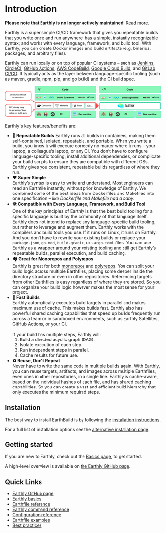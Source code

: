 # Introduction

**Please note that Earthly is no longer actively maintained.** [Read more](https://earthly.dev/blog/shutting-down-earthfiles-cloud).

Earthly is a super simple CI/CD framework that gives you repeatable builds that you write once and run anywhere; has a simple, instantly recognizable syntax; and works with every language, framework, and build tool. With Earthly, you can create Docker images and build artifacts (e.g. binaries, packages, and arbitrary files).

Earthly can run locally or on top of popular CI systems – such as [Jenkins](./ci-integration/guides/jenkins.md), [CircleCI](./ci-integration/guides/circle-integration.md), [GitHub Actions](./ci-integration/guides/gh-actions-integration.md), [AWS CodeBuild](./ci-integration/guides/codebuild-integration.md), [Google Cloud Build](./ci-integration/guides/google-cloud-build.md), and [GitLab CI/CD](./ci-integration/guides/gitlab-integration.md). It typically acts as the layer between language-specific tooling (such as maven, gradle, npm, pip, and go build) and the CI build spec.

![Earthly fits between language-specific tooling and the CI](img/integration-diagram-v2.png)

Earthly's key features/benefits are:
  * **🔁 Repeatable Builds**
    Earthly runs all builds in containers, making them self-contained, isolated, repeatable, and portable. When you write a build, you know it will execute correctly no matter where it runs – your laptop, a colleague’s laptop, or any CI. You don’t have to configure language-specific tooling, install additional dependencies, or complicate your build scripts to ensure they are compatible with different OSs. Earthly gives you consistent, repeatable builds regardless of where they run.
  * **❤️ Super Simple**  
    Earthly’s syntax is easy to write and understand. Most engineers can read an Earthfile instantly, without prior knowledge of Earthly. We combined some of the best ideas from Dockerfiles and Makefiles into one specification *– like Dockerfile and Makefile had a baby*.
  * **🛠 Compatible with Every Language, Framework, and Build Tool**  
    One of the key principles of Earthly is that the best build tooling for a specific language is built by the community of that language itself. Earthly does not intend to replace any language-specific build tooling, but rather to leverage and augment them. Earthly works with the compilers and build tools you use. If it runs on Linux, it runs on Earthly. And you don’t have to rewrite your existing builds or replace your `package.json`, `go.mod`, `build.gradle`, or `Cargo.toml` files. You can use Earthly as a wrapper around your existing tooling and still get Earthly’s repeatable builds, parallel execution, and build caching.
  * **🏘 Great for Monorepos and Polyrepos**  
    Earthly is great for both [monorepos](https://github.com/earthly/earthly/tree/main/examples/monorepo) and [polyrepos](https://github.com/earthly/earthly/tree/main/examples/multirepo). You can split your build logic across multiple Earthfiles, placing some deeper inside the directory structure or even in other repositories. Referencing targets from other Earthfiles is easy regardless of where they are stored. So you can organize your build logic however makes the most sense for your project.
  * **💨 Fast Builds**  
    Earthly automatically executes build targets in parallel and makes maximum use of cache. This makes builds fast. Earthly also has powerful shared caching capabilities that speed up builds frequently run across a team or in sandboxed environments, such as Earthly Satellites, GitHub Actions, or your CI.  
    &nbsp;  
    If your build has multiple steps, Earthly will:
    1. Build a directed acyclic graph (DAG).
    2. Isolate execution of each step.
    3. Run independent steps in parallel.
    4. Cache results for future use.
  * **♻️ Reuse, Don't Repeat**  
    Never have to write the same code in multiple builds again. With Earthly, you can reuse targets, artifacts, and images across multiple Earthfiles, even ones in other repositories, in a single line. Earthly is cache-aware, based on the individual hashes of each file, and has shared caching capabilities. So you can create a vast and efficient build hierarchy that only executes the minimum required steps.

## Installation

The best way to install EarthBuild is by following the [installation instructions](https://earthly.dev/get-earthly).

For a full list of installation options see the [alternative installation page](./alt-installation/alt-installation.md).

## Getting started

If you are new to Earthly, check out the [Basics page](./basics/basics.md), to get started.

A high-level overview is available on [the Earthly GitHub page](https://github.com/earthbuild/earthbuild).

## Quick Links

* [Earthly GitHub page](https://github.com/earthbuild/earthbuild)
* [Earthly basics](./basics/basics.md)
* [Earthfile reference](./earthfile/earthfile.md)
* [Earthly command reference](./earthly-command/earthly-command.md)
* [Configuration reference](./earthly-config/earthly-config.md)
* [Earthfile examples](./examples/examples.md)
* [Best practices](./guides/best-practices.md)
